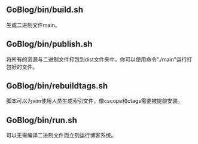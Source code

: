 ## GoBlog/bin/build.sh
生成二进制文件main。

## GoBlog/bin/publish.sh
将所有的资源与二进制文件打包到dist文件夹中，你可以使用命令"./main"运行打包好的文件。

## GoBlog/bin/rebuildtags.sh
脚本可以为vim使用人员生成索引文件，像cscope和ctags需要被提前安装。

## GoBlog/bin/run.sh
可以无需编译二进制文件而立刻运行博客系统。

